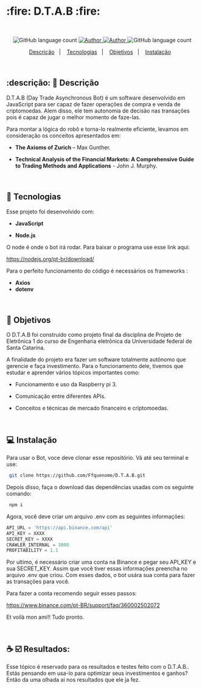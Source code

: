 
<h1>
  :fire: D.T.A.B  :fire:
</h1>

&nbsp;
<p align="center">
  <img alt="GitHub language count" src=https://img.shields.io/github/languages/count/LeonardoVieira1630/D.T.A.B>

   <a href="https://github.com/LeonardoVieira1630/">
    <img alt="Author" src="https://img.shields.io/badge/author-Leonardo%20Vieira-red">
  </a>
  
   <a href="https://github.com/LeonardoVieira1630/">
    <img alt="Author" src="https://img.shields.io/badge/author-Julio%20Milani-red">
  </a>
  
  <img alt="GitHub language count" src="https://img.shields.io/github/languages/top/LeonardoVieira1630/D.T.A.B.svg">
  
 
</p>

<p align="center">
  <a href="descrição">Descrição</a>&nbsp;&nbsp;&nbsp;|&nbsp;&nbsp;&nbsp;
  <a href="tecnologias">Tecnologias</a>&nbsp;&nbsp;&nbsp;|&nbsp;&nbsp;&nbsp;
  <a href="Objetivos">Objetivos</a>&nbsp;&nbsp;&nbsp;|&nbsp;&nbsp;&nbsp;
  <a href="Instalação">Instalação</a>&nbsp;&nbsp;&nbsp;
</p>

<br>


## :descrição: :robot: Descrição  

D.T.A.B (Day Trade Asynchronous Bot) é um software desenvolvido em JavaScript para ser capaz de fazer operações de compra e venda de criptomoedas. Alem disso, ele tem autonomia de decisão nas transações pois é capaz de jugar o melhor momento de faze-las.

Para montar a lógica do robô e torna-lo realmente eficiente, levamos em consideração os conceitos apresentados em:

- **The Axioms of Zurich** – Max Gunther.

- **Technical Analysis of the Financial Markets: A Comprehensive Guide to Trading Methods and Applications** - John J. Murphy.

&nbsp;
## :rocket: Tecnologias 

Esse projeto foi desenvolvido com:

- **JavaScript**

- **Node.js**



O node é onde o bot irá rodar. Para baixar o programa use esse link aqui: 

https://nodejs.org/pt-br/download/



Para o perfeito funcionamento do código é necessários os frameworks :
- **Axios**
- **dotenv**

&nbsp;
## :ghost: Objetivos 

O D.T.A.B foi construído como projeto final da disciplina de Projeto de Eletrônica 1 do curso de Engenharia eletrônica da Universidade federal de Santa Catarina.

A finalidade do projeto era fazer um software totalmente autônomo que gerencie e faça investimento. Para o funcionamento dele, tivemos que estudar e aprender vários tópicos importantes como:

- Funcionamento e uso da Raspberry pi 3.

- Comunicação entre diferentes APIs.

- Conceitos e técnicas de mercado financeiro e criptomoedas.



&nbsp;
## :computer: Instalação 

Para usar o Bot, voce deve clonar esse repositório. Vá até seu terminal e use:
```bash
 git clone https://github.com/Ffquenome/D.T.A.B.git
```
Depois disso, faça o download das dependências usadas com os seguinte comando:
```bash
 npm i
```
Agora, você deve criar um arquivo .env com as seguintes informações:
```javaScript
API_URL = 'https://api.binance.com/api'
API_KEY = XXXX
SECRET_KEY = XXXX
CRAWLER_INTERNAL = 3000
PROFITABILITY = 1.1
```

Por ultimo, é necessário criar uma conta na Binance e pegar seu API_KEY e sua SECRET_KEY. Assim que você tiver essas informações preencha no arquivo .env que criou. Com esses dados, o bot usára sua conta para fazer as transações para você.

Para fazer a conta recomendo seguir esses passos: 

https://www.binance.com/pt-BR/support/faq/360002502072

Et voilà mon ami!! Tudo pronto.



&nbsp;
## :coffee: :ballot_box_with_check: Resultados: 
Esse tópico é reservado para os resultados e testes feito com o D.T.A.B.. Estás pensando em usa-lo para optimizar seus investimentos e ganhos? Então da uma olhada ai nos resultados que ele ja fez.
